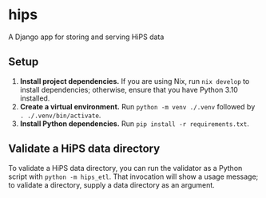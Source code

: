 # hips
A Django app for storing and serving HiPS data

## Setup

1. **Install project dependencies.** If you are using Nix, run `nix develop` to
   install dependencies; otherwise, ensure that you have Python 3.10 installed.
2. **Create a virtual environment.** Run `python -m venv ./.venv` followed by `.
   ./.venv/bin/activate`.
3. **Install Python dependencies.** Run `pip install -r requirements.txt`.

## Validate a HiPS data directory

To validate a HiPS data directory, you can run the validator as a Python script
with `python -m hips_etl`. That invocation will show a usage message; to
validate a directory, supply a data directory as an argument.
